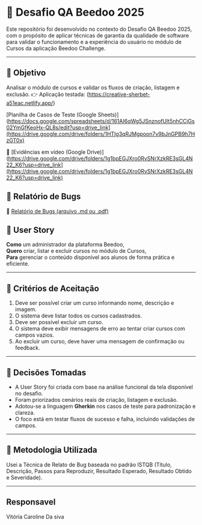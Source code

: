 # 🧠 Desafio QA Beedoo 2025

Este repositório foi desenvolvido no contexto do Desafio QA Beedoo 2025, com o propósito de aplicar técnicas de garantia da qualidade de software para validar o funcionamento e a experiência do usuário no módulo de Cursos da aplicação Beedoo Challenge.

---

## 🎯 Objetivo

Analisar o módulo de cursos e validar os fluxos de criação, listagem e exclusão.
👉  Aplicação testada:  (https://creative-sherbet-a51eac.netlify.app/)

[Planilha de Casos de Teste (Google Sheets)](https://docs.google.com/spreadsheets/d/161AI6qWg5JSnznofUlt5nhCCjGs02YmGfKeoHx-QL8s/edit?usp=drive_link](https://drive.google.com/drive/folders/1HTIg3qRJMgpoon7v9bJnGPB9h7HzGT0x)

🎥 [Evidências em vídeo (Google Drive)](https://drive.google.com/drive/folders/1g1bpEGJXro0RvSNrXzkRE3sGL4N22_K6?usp=drive_link](https://drive.google.com/drive/folders/1g1bpEGJXro0RvSNrXzkRE3sGL4N22_K6?usp=drive_link)

## 🐞  Relatório de Bugs
📄 [Relatório de Bugs (arquivo .md ou .pdf)](https://drive.google.com/file/d/1Z5Knx3HTpVz0bx10zShV0jh9zA108btA/view?usp=drivesdk)

## 🧩 User Story

**Como** um administrador da plataforma Beedoo,  
**Quero** criar, listar e excluir cursos no módulo de Cursos,  
**Para** gerenciar o conteúdo disponível aos alunos de forma prática e eficiente.

---
## 🎯 Critérios de Aceitação

1. Deve ser possível criar um curso informando nome, descrição e imagem. 
2. O sistema deve listar todos os cursos cadastrados.  
3. Deve ser possível excluir um curso.  
4. O sistema deve exibir mensagens de erro ao tentar criar cursos com campos vazios.  
5. Ao excluir um curso, deve haver uma mensagem de confirmação ou feedback.

---
## 🧩 Decisões Tomadas

- A User Story foi criada com base na análise funcional da tela disponível no desafio.  
- Foram priorizados cenários reais de criação, listagem e exclusão.  
- Adotou-se a linguagem **Gherkin** nos casos de teste para padronização e clareza.  
- O foco está em testar fluxos de sucesso e falha, incluindo validações de campos.

---

## 🧪 Metodologia Utilizada

Usei a Técnica de Relato de Bug baseada no padrão ISTQB (Título, Descrição, Passos para Reproduzir, Resultado Esperado, Resultado Obtido e Severidade).

---

## Responsavel
Vitória Caroline Da siva
